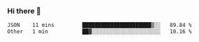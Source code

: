 ### Hi there 👋

<!--START_SECTION:waka-->

```txt
JSON    11 mins         ██████████████████████▒░░   89.84 %
Other   1 min           ██▓░░░░░░░░░░░░░░░░░░░░░░   10.16 %
```

<!--END_SECTION:waka-->

<!--
**jerry-shao/jerry-shao** is a ✨ _special_ ✨ repository because its `README.md` (this file) appears on your GitHub profile.

Here are some ideas to get you started:

- 🔭 I’m currently working on ...
- 🌱 I’m currently learning ...
- 👯 I’m looking to collaborate on ...
- 🤔 I’m looking for help with ...
- 💬 Ask me about ...
- 📫 How to reach me: ...
- 😄 Pronouns: ...
- ⚡ Fun fact: ...
-->
